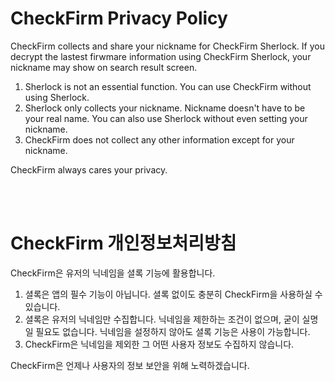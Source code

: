 # CheckFirm Privacy Policy
CheckFirm collects and share your nickname for CheckFirm Sherlock.
If you decrypt the lastest firwmare information using CheckFirm Sherlock, your nickname may show on search result screen.

1. Sherlock is not an essential function. You can use CheckFirm without using Sherlock.
2. Sherlock only collects your nickname. Nickname doesn't have to be your real name. You can also use Sherlock without even setting your nickname.
3. CheckFirm does not collect any other information except for your nickname.

CheckFirm always cares your privacy.

</br>
</br>

# CheckFirm 개인정보처리방침
CheckFirm은 유저의 닉네임을 셜록 기능에 활용합니다.

1. 셜록은 앱의 필수 기능이 아닙니다. 셜록 없이도 충분히 CheckFirm을 사용하실 수 있습니다.
2. 셜록은 유저의 닉네임만 수집합니다. 닉네임을 제한하는 조건이 없으며, 굳이 실명일 필요도 없습니다. 닉네임을 설정하지 않아도 셜록 기능은 사용이 가능합니다.
3. CheckFirm은 닉네임을 제외한 그 어떤 사용자 정보도 수집하지 않습니다.

CheckFirm은 언제나 사용자의 정보 보안을 위해 노력하겠습니다.
